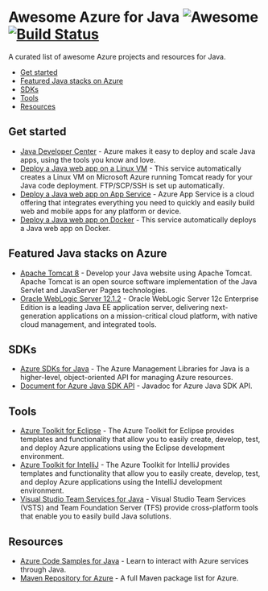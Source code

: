 # Awesome Azure for Java ![Awesome](https://cdn.rawgit.com/sindresorhus/awesome/d7305f38d29fed78fa85652e3a63e154dd8e8829/media/badge.svg) [![Build Status](https://travis-ci.org/formulahendry/awesome-azure-for-java.svg?branch=master)](https://travis-ci.org/formulahendry/awesome-azure-for-java)

A curated list of awesome Azure projects and resources for Java.

- [Get started](#get-started)
- [Featured Java stacks on Azure](#featured-java-stacks-on-azure)
- [SDKs](#sdks)
- [Tools](#tools)
- [Resources](#resources)

## Get started

- [Java Developer Center](https://azure.microsoft.com/en-us/develop/java/) - Azure makes it easy to deploy and scale Java apps, using the tools you know and love.
- [Deploy a Java web app on a Linux VM](https://easycreate.azure.com/) - This service automatically creates a Linux VM on Microsoft Azure running Tomcat ready for your Java code deployment. FTP/SCP/SSH is set up automatically.
- [Deploy a Java web app on App Service](https://azure.microsoft.com/en-us/try/app-service/web/?language=java) - Azure App Service is a cloud offering that integrates everything you need to quickly and easily build web and mobile apps for any platform or device.
- [Deploy a Java web app on Docker](https://easycreate.azure.com/dockerVM) - This service automatically deploys a Java web app on Docker.

## Featured Java stacks on Azure

- [Apache Tomcat 8](https://azuremarketplace.microsoft.com/en-us/marketplace/apps/Microsoft.ApacheTomcat7) - Develop your Java website using Apache Tomcat. Apache Tomcat is an open source software implementation of the Java Servlet and JavaServer Pages technologies.
- [Oracle WebLogic Server 12.1.2](https://azuremarketplace.microsoft.com/en-us/marketplace/apps/Oracle.OracleWebLogicServer12cEnterprise) - Oracle WebLogic Server 12c Enterprise Edition is a leading Java EE application server, delivering next-generation applications on a mission-critical cloud platform, with native cloud management, and integrated tools.

## SDKs

- [Azure SDKs for Java](https://github.com/Azure/azure-sdk-for-java) - The Azure Management Libraries for Java is a higher-level, object-oriented API for managing Azure resources.
- [Document for Azure Java SDK API](https://azure.github.io/azure-sdk-for-java/) - Javadoc for Azure Java SDK API.

## Tools

- [Azure Toolkit for Eclipse](https://docs.microsoft.com/en-us/azure/azure-toolkit-for-eclipse) - The Azure Toolkit for Eclipse provides templates and functionality that allow you to easily create, develop, test, and deploy Azure applications using the Eclipse development environment.
- [Azure Toolkit for IntelliJ](https://docs.microsoft.com/en-us/azure/azure-toolkit-for-intellij) - The Azure Toolkit for IntelliJ provides templates and functionality that allow you to easily create, develop, test, and deploy Azure applications using the IntelliJ development environment.
- [Visual Studio Team Services for Java](https://java.visualstudio.com/) - Visual Studio Team Services (VSTS) and Team Foundation Server (TFS) provide cross-platform tools that enable you to easily build Java solutions.

## Resources

- [Azure Code Samples for Java](https://azure.microsoft.com/en-us/resources/samples/?platform=java) - Learn to interact with Azure services through Java.
- [Maven Repository for Azure](https://mvnrepository.com/artifact/com.microsoft.azure) - A full Maven package list for Azure.

